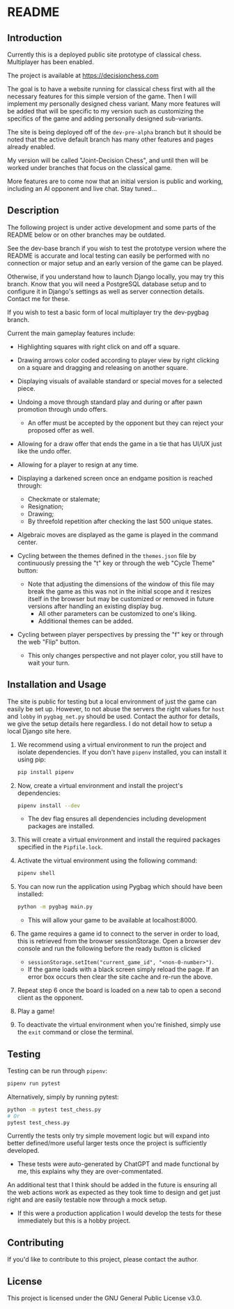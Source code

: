 # README
## Introduction

Currently this is a deployed public site prototype of classical chess. Multiplayer has been enabled. 

The project is available at https://decisionchess.com

The goal is to have a website running for classical chess first with all the necessary features for this simple version of the game. Then I will implement my personally designed chess variant. Many more features will be added that will be specific to my version such as customizing the specifics of the game and adding personally designed sub-variants. 

The site is being deployed off of the `dev-pre-alpha` branch but it should be noted that the active default branch has many other features and pages already enabled. 

My version will be called "Joint-Decision Chess", and until then will be worked under branches that focus on the classical game.

More features are to come now that an initial version is public and working, including an AI opponent and live chat. Stay tuned...

## Description

The following project is under active development and some parts of the README below or on other branches may be outdated. 

See the dev-base branch if you wish to test the prototype version where the README is accurate and local testing can easily be performed with no connection or major setup and an early version of the game can be played.

Otherwise, if you understand how to launch Django locally, you may try this branch. Know that you will need a PostgreSQL database setup and to configure it in Django's settings as well as server connection details. Contact me for these. 

If you wish to test a basic form of local multiplayer try the dev-pygbag branch.

Current the main gameplay features include:

- Highlighting squares with right click on and off a square.
- Drawing arrows color coded according to player view by right clicking on a square and dragging and releasing on another square.
- Displaying visuals of available standard or special moves for a selected piece.
- Undoing a move through standard play and during or after pawn promotion through undo offers.
  - An offer must be accepted by the opponent but they can reject your proposed offer as well.

- Allowing for a draw offer that ends the game in a tie that has UI/UX just like the undo offer.
- Allowing for a player to resign at any time.
- Displaying a darkened screen once an endgame position is reached through: 
  - Checkmate or stalemate;
  - Resignation;
  - Drawing;
  - By threefold repetition after checking the last 500 unique states.
- Algebraic moves are displayed as the game is played in the command center.
- Cycling between the themes defined in the `themes.json` file by continuously pressing the "t" key or through the web "Cycle Theme" button:
  - Note that adjusting the dimensions of the window of this file may break the game as this was not in the initial scope and it resizes itself in the browser but may be customized or removed in future versions after handling an existing display bug.
    - All other parameters can be customized to one's liking.
    - Additional themes can be added.
- Cycling between player perspectives by pressing the "f" key or through the web "Flip" button.
  - This only changes perspective and not player color, you still have to wait your turn.


## Installation and Usage

The site is public for testing but a local environment of just the game can easily be set up. However, to not abuse the servers the right values for `host` and `lobby` in `pygbag_net.py` should be used. Contact the author for details, we give the setup details here regardless. I do not detail how to setup a local Django site here.

1. We recommend using a virtual environment to run the project and isolate dependencies. If you don't have `pipenv` installed, you can install it using pip:

   ```bash
   pip install pipenv
   ```

2. Now, create a virtual environment and install the project's dependencies:

   ```bash
   pipenv install --dev
   ```

   - The dev flag ensures all dependencies including development packages are installed.

3. This will create a virtual environment and install the required packages specified in the `Pipfile.lock`.

4. Activate the virtual environment using the following command:

   ```bash
   pipenv shell
   ```

5. You can now run the application using Pygbag which should have been installed:

   ```bash
   python -m pygbag main.py
   ```

   - This will allow your game to be available at localhost:8000.

6. The game requires a game id to connect to the server in order to load, this is retrieved from the browser sessionStorage. Open a browser dev console and run the following before the ready button is clicked 

   - `sessionStorage.setItem("current_game_id", "<non-0-number>")`.
   - If the game loads with a black screen simply reload the page. If an error box occurs then clear the site cache and re-run the above.

7. Repeat step 6 once the board is loaded on a new tab to open a second client as the opponent.

8. Play a game!

9. To deactivate the virtual environment when you're finished, simply use the `exit` command or close the terminal.

## Testing

Testing can be run through `pipenv`:

```bash
pipenv run pytest
```

Alternatively, simply by running pytest:

```bash
python -m pytest test_chess.py
# Or
pytest test_chess.py
```

Currently the tests only try simple movement logic but will expand into better defined/more useful larger tests once the project is sufficiently developed. 

- These tests were auto-generated by ChatGPT and made functional by me, this explains why they are over-commentated. 

An additional test that I think should be added in the future is ensuring all the web actions work as expected as they took time to design and get just right and are easily testable now through a mock setup.

- If this were a production application I would develop the tests for these immediately but this is a hobby project.

## Contributing

If you'd like to contribute to this project, please contact the author.

## License

This project is licensed under the GNU General Public License v3.0.
